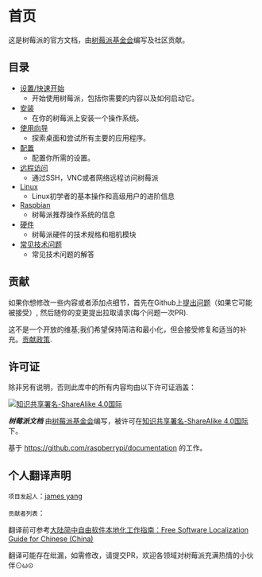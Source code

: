 # 首页

这是树莓派的官方文档，由[树莓派基金会](https://www.raspberrypi.org/)编写及社区贡献。

## 目录
- [设置/快速开始](/docs/setup/README.md)
    - 开始使用树莓派，包括你需要的内容以及如何启动它。
- [安装](/docs/installation/README.md)
    - 在你的树莓派上安装一个操作系统。
- [使用向导](/docs/usage/README.md)
    - 探索桌面和尝试所有主要的应用程序。
- [配置](/docs/configuration/README.md)
    - 配置你所需的设置。
- [远程访问](/docs/remote-access/README.md)
    - 通过SSH，VNC或者网络远程访问树莓派
- [Linux](/docs/linux/README.md)
    - Linux初学者的基本操作和高级用户的进阶信息
- [Raspbian](/docs/raspbian/README.md)
    - 树莓派推荐操作系统的信息
- [硬件](/docs/hardware/README.md)
    - 树莓派硬件的技术规格和相机模块
- [常见技术问题](/docs/technical-faq.md)
    - 常见技术问题的解答
    
## 贡献

如果你想修改一些内容或者添加点细节，首先在Github上[提出问题](http://github.com/raspberrypi/documentation/issues)（如果它可能被接受）, 然后随你的变更提出拉取请求(每个问题一次PR).

这不是一个开放的维基;我们希望保持简洁和最小化，但会接受修复和适当的补充。[贡献政策](/docs/CONTRIBUTING.md).

## 许可证

除非另有说明，否则此库中的所有内容均由以下许可证涵盖：

[![知识共享署名-ShareAlike 4.0国际](https://licensebuttons.net/l/by-sa/4.0/88x31.png)](http://creativecommons.org/licenses/by-sa/4.0/)

***树莓派文档*** 由[树莓派基金会](https://www.raspberrypi.org/)编写，被许可在[知识共享署名-ShareAlike 4.0国际](http://creativecommons.org/licenses/by-sa/4.0/)下。

基于 https://github.com/raspberrypi/documentation 的工作。

## 个人翻译声明

`项目发起人`：[james yang](https://github.com/jamesyangget)

`贡献者列表`：

翻译前可参考[大陆简中自由软件本地化工作指南：Free Software Localization Guide for Chinese (China)](http://mirrors.ustc.edu.cn/anthon/aosc-l10n/zh_CN_l10n.pdf)

翻译可能存在纰漏，如需修改，请提交PR，欢迎各领域对树莓派充满热情的小伙伴⊙ω⊙
